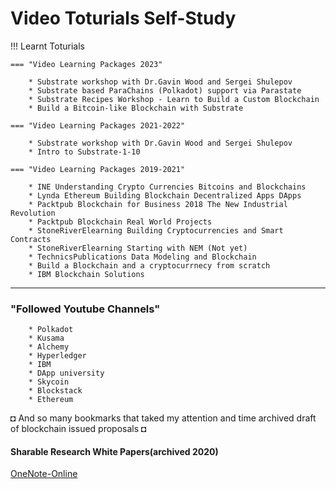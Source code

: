 
# Video Toturials Self-Study

!!! Learnt Toturials 

    === "Video Learning Packages 2023"

        * Substrate workshop with Dr.Gavin Wood and Sergei Shulepov
        * Substrate based ParaChains (Polkadot) support via Parastate
        * Substrate Recipes Workshop - Learn to Build a Custom Blockchain
        * Build a Bitcoin-like Blockchain with Substrate

    === "Video Learning Packages 2021-2022"

        * Substrate workshop with Dr.Gavin Wood and Sergei Shulepov
        * Intro to Substrate-1-10

    === "Video Learning Packages 2019-2021"

        * INE Understanding Crypto Currencies Bitcoins and Blockchains
        * Lynda Ethereum Building Blockchain Decentralized Apps DApps
        * Packtpub Blockchain for Business 2018 The New Industrial Revolution
        * Packtpub Blockchain Real World Projects
        * StoneRiverElearning Building Cryptocurrencies and Smart Contracts
        * StoneRiverElearning Starting with NEM (Not yet)
        * TechnicsPublications Data Modeling and Blockchain
        * Build a Blockchain and a cryptocurrnecy from scratch
        * IBM Blockchain Solutions 
       
---

### "Followed Youtube Channels"
        * Polkadot
        * Kusama
        * Alchemy
        * Hyperledger
        * IBM 
        * DApp university
        * Skycoin
        * Blockstack
        * Ethereum

◘ And so many bookmarks that taked my attention and time archived draft of blockchain issued proposals  ◘

#### Sharable Research White Papers(archived 2020)
 [OneNote-Online](https://1drv.ms/u/s!AiPa0TLEgzJ7jQ6q5Uj5CYjJKcik) 